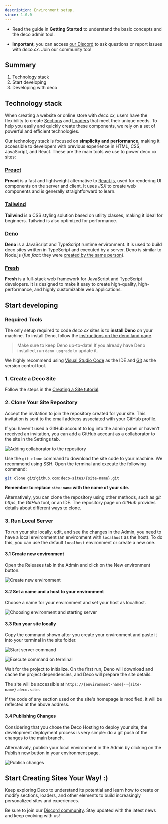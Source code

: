 ```yaml
---
description: Environment setup.
since: 1.0.0
---
```


- Read the guide in **Getting Started** to understand the basic concepts and the
  deco admin tool.

- **Important**, you can access [our Discord](https://deco.cx/discord) to ask
  questions or report issues with _deco.cx_. Join our community too!

## Summary

1. Technology stack
2. Start developing
3. Developing with deco

## Technology stack

When creating a website or online store with _deco.cx_, users have the
flexibility to create [Sections](/docs/en/concepts/section) and
[Loaders](/docs/en/concepts/loader) that meet their unique needs. To help you
easily and quickly create these components, we rely on a set of powerful and
efficient technologies.

Our technology stack is focused on **simplicity and performance**, making it
accessible to developers with previous experience in HTML, CSS, JavaScript, and
React. These are the main tools we use to power deco.cx sites:

### [Preact](https://preactjs.com/)

**Preact** is a fast and lightweight alternative to
[React.js](https://reactjs.org/), used for rendering UI components on the server
and client. It uses _JSX_ to create web components and is generally
straightforward to learn.

### [Tailwind](https://tailwindcss.com)

**Tailwind** is a CSS styling solution based on utility classes, making it ideal
for beginners. Tailwind is also optimized for performance.

### [Deno](https://deno.com/deploy)

**Deno** is a JavaScript and TypeScript runtime environment. It is used to build
deco sites written in TypeScript and executed by a server. Deno is similar to
Node.js (_fun fact_: they were
[created by the same person](https://www.youtube.com/watch?v=M3BM9TB-8yA)).

### [Fresh](https://fresh.deno.dev)

**Fresh** is a full-stack web framework for JavaScript and TypeScript
developers. It is designed to make it easy to create high-quality,
high-performance, and highly customizable web applications.

## Start developing

### Required Tools

The only setup required to code _deco.cx_ sites is to **install Deno** on your
machine. To install Deno, follow the
[instructions on the deno.land page](https://deno.land/manual/getting_started/installation).

> Make sure to keep Deno up-to-date! If you already have Deno installed, run
> `deno upgrade` to update it.

We highly recommend using
[Visual Studio Code](https://code.visualstudio.com/download) as the IDE and
[Git](https://github.com/git-guides/install-git) as the version control tool.

### 1. Create a Deco Site

Follow the steps in the [Creating a Site tutorial](/docs/en/getting-started/creating-a-site).

### 2. Clone Your Site Repository

Accept the invitation to join the repository created for your site. This
invitation is sent to the email address associated with your GitHub profile.

If you haven't used a GitHub account to log into the admin panel or haven't
received an invitation, you can add a GitHub account as a collaborator to the
site in the Settings tab.

![Adding collaborator to the repository](/docs/setup/repository-access.png)

Use the `git clone` command to download the site code to your machine. We
recommend using SSH. Open the terminal and execute the following command:

```bash
git clone git@github.com:deco-sites/{site-name}.git
```

**Remember to replace `site-name` with the name of your site.**

Alternatively, you can clone the repository using other methods, such as _git
https_, the _GitHub_ tool, or an IDE. The repository page on _GitHub_ provides
details about different ways to clone.

### 3. Run Local Server

To run your site locally, edit, and see the changes in the Admin, you need 
to have a local environment (an environment with `localhost` as the host). 
To do this, you can use the default `localhost` environment or create a new one.

#### 3.1 Create new environment

Open the Releases tab in the Admin and click on the New environment button.

![Create new environment](/docs/setup/create-environment.png)

#### 3.2 Set a name and a host to your environment

Choose a name for your environment and set your host as localhost. 

![Choosing environment and starting server](/docs/setup/choose-host.png)

#### 3.3 Run your site locally

Copy the command shown after you create your environment and paste it into your 
terminal in the site folder.

![Start server command](/docs/setup/start-server-command.png)

![Execute command on terminal](/docs/setup/start-server-terminal.png)

Wait for the project to initialize. On the first run, Deno will download and
cache the project dependencies, and Deco will prepare the site details.

The site will be accessible at
`https://{environment-name}--{site-name}.deco.site`.

<!-- > Some browsers may block access to or execution of code on the `localhost`
> domain! Disable browser ad blockers or privacy protections to access this
> address. -->

If the code of any section used on the site's homepage is modified, it will be
reflected at the above address.

#### 3.4 Publishing Changes

Considering that you chose the Deco Hosting to deploy your site, the development 
deployment process is very simple: do a git push of the changes
to the main branch.

Alternativaly, publish your local environment in the Admin by clicking on the
Publish now button in your environment page.

![Publish changes](/docs/setup/publish-button.png)

## Start Creating Sites Your Way! :)

Keep exploring Deco to understand its potential and learn how to create or
modify sections, loaders, and other elements to build increasingly personalized
sites and experiences.

Be sure to join our [Discord community](https://deco.cx/discord). Stay updated
with the latest news and keep evolving with us!
